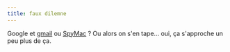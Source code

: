 ```yaml
---
title: faux dilemne
---
```


Google et [gmail](https://gmail.google.com) ou
[SpyMac](http://www.gadgetopia.com/2004/04/06/SpyMacTrumpsGoogle.html) ? Ou
alors on s'en tape... oui, ça s'approche un peu plus de ça.

